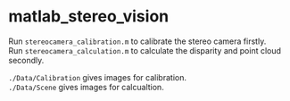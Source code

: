 # matlab_stereo_vision
Run `stereocamera_calibration.m` to calibrate the stereo camera firstly.  
Run `stereocamera_calculation.m` to calculate the disparity and point cloud secondly.

`./Data/Calibration` gives images for calibration.  
`./Data/Scene` gives images for calcualtion.
